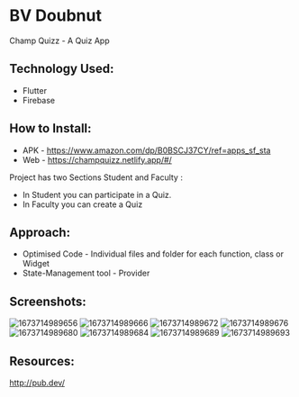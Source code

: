 # BV Doubnut

Champ Quizz - A Quiz App


## Technology Used:
- Flutter
- Firebase

## How to Install:
- APK - https://www.amazon.com/dp/B0BSCJ37CY/ref=apps_sf_sta
- Web - https://champquizz.netlify.app/#/

Project has two Sections Student and Faculty :
- In Student you can participate in a Quiz.
- In Faculty you can create a Quiz


## Approach:

- Optimised Code - Individual files and folder for each function, class or Widget
- State-Management tool - Provider

## Screenshots:
![1673714989656](https://user-images.githubusercontent.com/38547258/212751157-c4ba983c-3f94-4929-ab35-df947a3ead8f.jpg)
![1673714989666](https://user-images.githubusercontent.com/38547258/212751207-77e73b83-1210-4c9e-9a0a-ad36184e59c6.jpg)
![1673714989672](https://user-images.githubusercontent.com/38547258/212751235-4a440582-d173-469e-8392-2efcc7f72758.jpg)
![1673714989676](https://user-images.githubusercontent.com/38547258/212751243-c8c08eda-68f3-4d8f-bf28-cfbc697bf5b3.jpg)
![1673714989680](https://user-images.githubusercontent.com/38547258/212751259-05b43052-9c2e-468a-a0dd-09be8d02716d.jpg)
![1673714989684](https://user-images.githubusercontent.com/38547258/212751266-dc88b0af-f198-49a4-9534-7e2cd62444a7.jpg)
![1673714989689](https://user-images.githubusercontent.com/38547258/212751279-7d30018b-eae8-47fe-aef6-91532cdcf014.jpg)
![1673714989693](https://user-images.githubusercontent.com/38547258/212751289-c4f1880d-be09-403a-b063-c43f21d3f839.jpg)



## Resources:
http://pub.dev/
